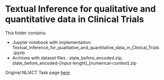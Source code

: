 # Textual Inference for qualitative and quantitative data in Clinical Trials

This folder contains:
 - Jupyter notebook with implementation: Textual_Inference_for_qualitative_and_quantitative_data_in_Clinical_Trials.ipynb
 - Archives with dataset files : state_before_encoded.zip, state_before_encoded-[input-lenght]_[numerical-context].zip


Original NLI4CT Task page [here](https://sites.google.com/view/nli4ct/?pli=1)
